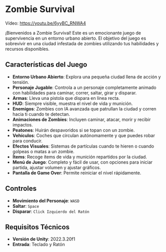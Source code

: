 # Zombie Survival

Vídeo: https://youtu.be/6yyBC_RNWA4

¡Bienvenidos a Zombie Survival! Este es un emocionante juego de supervivencia en un entorno urbano abierto. El objetivo del juego es sobrevivir en una ciudad infestada de zombies utilizando tus habilidades y recursos disponibles. 

## Características del Juego

- **Entorno Urbano Abierto**: Explora una pequeña ciudad llena de acción y tensión.
- **Personaje Jugable**: Controla a un personaje completamente animado con habilidades para caminar, correr, saltar, girar y disparar.
- **Armas**: Lleva una pistola que dispara en línea recta.
- **HUD**: Siempre visible, muestra el nivel de vida y munición.
- **Enemigos**: Zombies con IA avanzada que patrullan la ciudad y corren hacia ti cuando te detectan.
- **Animaciones de Zombies**: Incluyen caminar, atacar, morir y recibir impactos.
- **Peatones**: Huirán despavoridos si se topan con un zombie.
- **Vehículos**: Coches que circulan autónomamente y que puedes robar para conducir.
- **Efectos Visuales**: Sistemas de partículas cuando te hieren o cuando golpeas o matas a un zombie.
- **Ítems**: Recoge ítems de vida y munición repartidos por la ciudad.
- **Menú de Juego**: Completo y fácil de usar, con opciones para iniciar partida, ajustar volumen y ajustar gráficos.
- **Pantalla de Game Over**: Permite reiniciar el nivel rápidamente.

## Controles

- **Movimiento del Personaje**: `WASD`
- **Saltar**: `Space`
- **Disparar**: `Click Izquierdo del Ratón`

## Requisitos Técnicos

- **Versión de Unity**: 2022.3.20f1
- **Entrada**: Teclado y Ratón